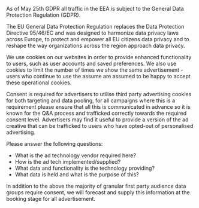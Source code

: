 As of May 25th GDPR all traffic in the EEA is subject to the General Data Protection Regulation (GDPR).

The EU General Data Protection Regulation replaces the Data Protection Directive 95/46/EC and was designed to harmonize data privacy laws across Europe, to protect and empower all EU citizens data privacy and to reshape the way organizations across the region approach data privacy.

We use cookies on our websites in order to provide enhanced functionality to users, such as user accounts and saved preferences. We also use cookies to limit the number of times we show the same advertisement - users who continue to use the assume are assumed to be happy to accept these operational cookies.

Consent is required for advertisers to utilise third party advertising cookies for both targeting and data pooling, for all campaigns where this is a requirement please ensure that all this is communicated in advance so it is known for the Q&A process and trafficked correctly towards the required consent level. Advertisers may find it useful to provide a version of the ad creative that can be trafficked to users who have opted-out of personalised advertising.

Please answer the following questions:

- What is the ad technology vendor required here?
- How is the ad tech implemented/supplied?
- What data and functionality is the technology providing?
- What data is held and what is the purpose of this?

In addition to the above the majority of granular first party audience data groups require consent, we will forecast and supply this information at the booking stage for all advertisement.
